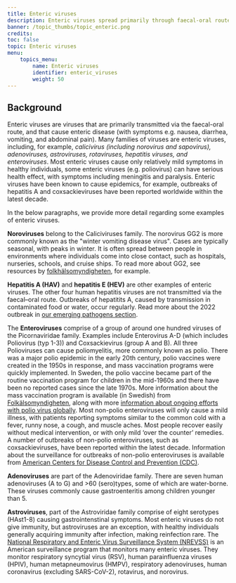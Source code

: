 ```yaml
---
title: Enteric viruses
description: Enteric viruses spread primarily through faecal-oral route, causing enteric disease (e.g. nausea, diarrhea, vomiting, abdominal pain). They include calicivirus, adenoviruses, astroviruses, rotaviruses, hepatitis viruses, and enteroviruses.
banner: /topic_thumbs/topic_enteric.png
credits:
toc: false
topic: Enteric viruses
menu:
    topics_menu:
        name: Enteric viruses
        identifier: enteric_viruses
        weight: 50
---
```


## Background

Enteric viruses are viruses that are primarily transmitted via the faecal-oral route, and that cause enteric disease (with symptoms e.g. nausea, diarrhea, vomiting, and abdominal pain). Many families of viruses are enteric viruses, including, for example, *calicivirus (including norovirus and sapovirus), adenoviruses, astroviruses, rotaviruses, hepatitis viruses, and enteroviruses*. Most enteric viruses cause only relatively mild symptoms in healthy individuals, some enteric viruses (e.g. poliovirus) can have serious health effect, with symptoms including meningitis and paralysis. Enteric viruses have been known to cause epidemics, for example, outbreaks of hepatitis A and coxsackieviruses have been reported worldwide within the latest decade.

In the below paragraphs, we provide more detail regarding some examples of enteric viruses.

**Noroviruses** belong to the Caliciviruses family. The norovirus GG2 is more commonly known as the "winter vomiting disease virus". Cases are typically seasonal, with peaks in winter. It is often spread between people in environments where individuals come into close contact, such as hospitals, nurseries, schools, and cruise ships. To read more about GG2, see resources by [folkhälsomyndigheten](https://www.folkhalsomyndigheten.se/folkhalsorapportering-statistik/statistik-a-o/sjukdomsstatistik/calicivirus-veckorapporter/sasong-20222023-for-calicivirusrapporter-vinterkraksjuka/), for example.

**Hepatitis A (HAV)** and **hepatitis E (HEV)** are other examples of enteric viruses. The other four human hepatitis viruses are not transmitted via the faecal–oral route. Outbreaks of hepatitits A, caused by transmission in contaminated food or water, occur regularly. Read more about the 2022 outbreak in [our emerging pathogens section](https://www.covid19dataportal.se/pathogens/hepatitis_unknown_origin/).

The **Enteroviruses** comprise of a group of around one hundred viruses of the Picornaviridae family. Examples include Enterovirus A-D (which includes Poliovirus (typ 1-3)) and Coxsackievirus (group A and B). All three Polioviruses can cause poliomyelitis, more commonly known as polio. There was a major polio epidemic in the early 20th century, polio vaccines were created in the 1950s in response, and mass vaccination programs were quickly implemented. In Sweden, the polio vaccine became part of the routine vaccination program for children in the mid-1960s and there have been no reported cases since the late 1970s. More information about the mass vaccination program is available (in Swedish) from [Folkälsomyndigheten](https://www.folkhalsomyndigheten.se/smittskydd-beredskap/vaccinationer/vacciner-som-anvands-i-sverige/polio/#:~:text=Polio%20i%20Sverige&text=I%20Sverige%20inleddes%20massvaccination%20i,sista%20inhemska%20fallet%20rapporterades%201977), along with more [information about ongoing efforts with polio virus globally](https://www.folkhalsomyndigheten.se/nyheter-och-press/nyhetsarkiv/2022/oktober/varlden-ar-nara-att-utrota-polio-men-har-en-bit-kvar/). Most non-polio enteroviruses will only cause a mild illness, with patients reporting symptoms similar to the common cold with a fever, runny nose, a cough, and muscle aches. Most people recover easily without medical intervention, or with only mild ‘over the counter’ remedies. A number of outbreaks of non-polio enteroviruses, such as coxsackieviruses, have been reported within the latest decade. Information about the surveillance for outbreaks of non-polio enteroviruses is available from [American Centers for Disease Control and Prevention (CDC)](https://www.cdc.gov/non-polio-enterovirus/outbreaks-surveillance.html).

**Adenoviruses** are part of the Adenoviridae family. There are seven human adenoviruses (A to G) and >60 (sero)types, some of which are water-borne. These viruses commonly cause gastroenteritis among children younger than 5.

**Astroviruses**, part of the Astroviridae family comprise of eight serotypes (HAst1-8) causing gastrointenstinal symptoms. Most enteric viruses do  not give immunity, but astroviruses are an exception, with healthy individuals generally acquiring immunity after infection, making reinfection rare.
The [National Respiratory and Enteric Virus Surveillance System (NREVSS)](https://www.cdc.gov/surveillance/nrevss/index.html) is an American surveillance program that monitors many enteric viruses. They monitor respiratory syncytial virus (RSV), human parainfluenza viruses (HPIV), human metapneumovirus (HMPV), respiratory adenoviruses, human coronavirus (excluding SARS-CoV-2), rotavirus, and norovirus.
